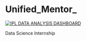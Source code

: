 # Unified_Mentor_

<noscript><a href='https://unifiedmentor.podia.com/'><img alt='IPL DATA ANALYSIS DASHBOARD ' src='https://github.com/user-attachments/assets/7a2d4c1a-a01c-4e97-9074-b9660a430a29' style='border: none' /></a></noscript>

Data Science Internship

